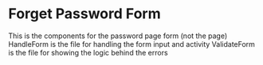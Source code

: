 # Forget Password Form
This is the components for the password page form (not the page)
HandleForm is the file for handling the form input and activity
ValidateForm is the file for showing the logic behind the errors